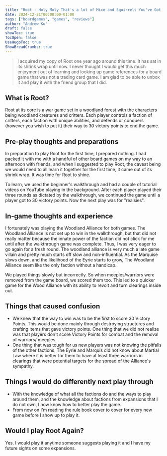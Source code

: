```yaml
---
title: "Root - Holy Moly That's a lot of Mice and Squirrels You've Got There"
date: 2024-12-21T00:00:00-01:00
tags: ["boardgames", "games", "reviews"]
author: "Andrew Ku"
draft: false
showToc: true
TocOpen: false
UseHugoToc: true
ShowBreadCrumbs: true
---
```


> I acquired my copy of Root one year ago around this time. It has sat in its shrink wrap until now. I never thought I would get this much enjoyment out of learning and looking up game references for a board game that was not a trading card game. I am glad to be able to unbox it and play it with the friend group that I did. 

## What is Root?
Root at its core is a war game set in a woodland forest with the characters being woodland creatures and critters. Each player controls a faction of critters, each faction with unique abilities, and defends or conquers (however you wish to put it) their way to 30 victory points to end the game. 

## Pre-play thoughts and preparations
In preparation to play Root for the first time, I prepared nothing. I had packed it with me with a handful of other board games on my way to an afternoon with friends, and when I suggested to play Root, the caveat being we would need to all learn it together for the first time, it came out of its shrink wrap. It was time for Root to shine. 

To learn, we used the beginner's walkthrough and had a couple of tutorial videos on YouTube playing in the background. After each player played their three rounds as dictated by the walkthrough, we continued the game until a player got to 30 victory points. Now the next play was for "realsies". 

## In-game thoughts and experience
I fortunately was playing the Woodland Alliance for both games. The Woodland Alliance is not set up to win in the walkthrough, but that did not really matter because the innate power of the faction did not click for me until after the walkthrough game was complete. Thus, I was very eager to go again for a fresh round. The woodland alliance is very much a late game villain and pretty much starts off slow and non-influential. As the Marquise slows down, and the likelihood of the Eyrie starts to grow, The Woodland Alliance seem like the only faction without a handicap. 

We played things slowly but incorrectly. So when meeples/warriors were removed from the game board, we scored them too. This led to a quicker game for the Wood Alliance with its ability to revolt and turn clearings inside out.

## Things that caused confusion
- We knew that the way to win was to be the first to score 30 Victory Points. This would be done mainly through destroying structures and crafting items that gave victory points. One thing that we did not realize was that players don't score Victory Points for combat and the removal of warriors/ meeples. 
- One thing that was tough for us new players was not knowing the pitfalls of the other factions. The Eyrie and Marquis did not know about Martial Law where it is better for them to have at least three warriors in clearings that were potential targets for the spread of the Alliance's sympathy.

## Things I would do differently next play through
- With the knowledge of what all the factions do and the ways to play around them, and the knowledge about factions from expansions that I do not own, I now know how to better play the game. 
- From now on I'm reading the rule book cover to cover for every new game before I show up to play it.

## Would I play Root Again?
Yes. I would play it anytime someone suggests playing it and I have my future sights on some expansions.
